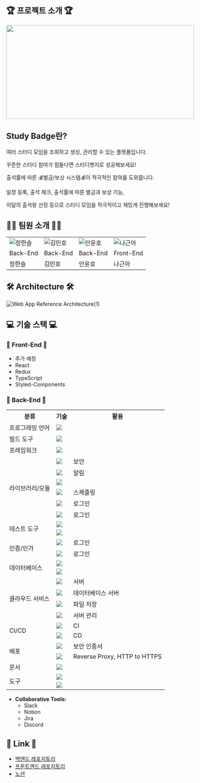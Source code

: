 
## 🏆 프로젝트 소개 🏆
<img src="https://github.com/user-attachments/assets/bee0203a-c00e-4617-a35d-e8d08f0ee8b6" width="500" height="250">

## Study Badge란?
여러 스터디 모임을 조회하고 생성, 관리할 수 있는 플랫폼입니다.

꾸준한 스터디 참여가 힘들다면 스터디뱃지로 성공해보세요!

출석률에 따른 💰벌금/보상 시스템💰이 적극적인 참여를 도와줍니다.

일정 등록, 출석 체크, 출석률에 따른 벌금과 보상 기능, 

이달의 출석왕 선정 등으로 스터디 모임을 적극적이고 재밌게 진행해보세요!

## 👨‍💻 팀원 소개 👨‍💻

|            |           |           |           |
|------------|-----------|-----------|-----------|
| ![정한슬](https://avatars.githubusercontent.com/u/94779505?v=4) | ![김민호](https://avatars.githubusercontent.com/u/100666180?v=4) | ![안윤호](https://avatars.githubusercontent.com/u/103429818?v=4) | ![나근아](https://avatars.githubusercontent.com/u/155413929?v=4) 
| Back-End   | Back-End  | Back-End  | Front-End |
| 정한슬     | 김민호    | 안윤호    | 나근아    |

## 🛠 Architecture 🛠

![Web App Reference Architecture(1)](https://github.com/user-attachments/assets/fe5bb93d-a7fb-4605-9562-d07c75ba671e)

## 💻 기술 스택 💻

### 🌟 Front-End 🌟
  - 추가 예정  
  - React
  - Redux
  - TypeScript
  - Styled-Components

### 🚀 Back-End 🚀
<table>
  <tr>
    <th>분류</th>
    <th>기술</th>
    <th>활용</th>
  </tr>
  <tr>
    <td rowspan="1">프로그래밍 언어</td>
    <td><img src="https://img.shields.io/badge/Java-ED8B00?style=for-the-badge&logo=java&logoColor=white"/></td>
    <td></td>
  </tr>
  <tr>
    <td rowspan="1">빌드 도구</td>
    <td><img src="https://img.shields.io/badge/Gradle-02303A?style=for-the-badge&logo=gradle&logoColor=white"/></td>
    <td></td>
  </tr>
    <tr>
    <td rowspan="1">프레임워크</td>
    <td><img src="https://img.shields.io/badge/Spring_Boot-6DB33F?style=for-the-badge&logo=spring-boot&logoColor=white"/></td>
    <td></td>
  </tr>
  <tr>
    <td rowspan="6">라이브러리/모듈</td>
    <td><img src="https://img.shields.io/badge/Spring_Security-6DB33F?style=for-the-badge&logo=spring-security&logoColor=white"/></td>
    <td>보안</td>
  </tr>
  <tr>
    <td><img src="https://img.shields.io/badge/SSE-1E90FF?style=for-the-badge&logoColor=white"/></td>
    <td>알림</td>
  </tr>
  <tr>
    <td><img src="https://img.shields.io/badge/JPA(Hibernate)-59666C?style=for-the-badge&logo=hibernate&logoColor=white"/></td>
    <td></td>
  </tr>
  <tr>
    <td><img src="https://img.shields.io/badge/Quartz-1A1A1A?style=for-the-badge&logoColor=white"/></td>
    <td>스케줄링</td>
  </tr>
  <tr>
    <td><img src="https://img.shields.io/badge/JWT-000000?style=for-the-badge&logo=JSON%20web%20tokens&logoColor=white"/></td>
    <td>로그인</td>
  </tr>
  <tr>
    <td><img src="https://img.shields.io/badge/OAuth2-FF4B4B?style=for-the-badge&logo=oauth&logoColor=white"/></td>
    <td>로그인</td>
  </tr>
  <tr>
    <td rowspan="2">테스트 도구</td>
    <td><img src="https://img.shields.io/badge/JUnit5-25A162?style=for-the-badge&logo=junit5&logoColor=white"/></td>
    <td></td>
  </tr>
  <tr>
    <td><img src="https://img.shields.io/badge/Mockito-2C2255?style=for-the-badge&logo=mockito&logoColor=white"/></td>
    <td></td>
  </tr>
  <tr>
    <td rowspan="2">인증/인가</td>
    <td><img src="https://img.shields.io/badge/OAuth2-FF4B4B?style=for-the-badge&logo=oauth&logoColor=white"/></td>
    <td>로그인</td>
  </tr>
  <tr>
    <td><img src="https://img.shields.io/badge/JWT-000000?style=for-the-badge&logo=JSON%20web%20tokens&logoColor=white"/></td>
    <td>로그인</td>
  </tr>
  <tr>
    <td rowspan="2">데이터베이스</td>
    <td><img src="https://img.shields.io/badge/MariaDB-003545?style=for-the-badge&logo=mariadb&logoColor=white"/></td>
    <td></td>
  </tr>
  <tr>
    <td><img src="https://img.shields.io/badge/Redis-DC382D?style=for-the-badge&logo=redis&logoColor=white"/></td>
    <td></td>
  </tr>
<!--   <tr>
    <td rowspan="1">컨테이너화 도구</td>
    <td><img src="https://img.shields.io/badge/Docker-2496ED?style=for-the-badge&logo=docker&logoColor=white"/></td>
    <td></td>
  </tr> -->
  <tr>
    <td rowspan="4">클라우드 서비스</td>
    <td><img src="https://img.shields.io/badge/AWS_EC2-FF9900?style=for-the-badge&logo=amazon-ec2&logoColor=white"/></td>
    <td>서버</td>
  </tr>
  <tr>
    <td><img src="https://img.shields.io/badge/AWS_RDS-527FFF?style=for-the-badge&logo=amazon-rds&logoColor=white"/></td>
    <td>데이터베이스 서버</td>
  </tr>
  <tr>
    <td><img src="https://img.shields.io/badge/AWS_S3-569A31?style=for-the-badge&logo=amazon-s3&logoColor=white"/></td>
    <td>파일 저장</td>
  </tr>
  <tr>
    <td><img src="https://img.shields.io/badge/Ubuntu-E95420?style=for-the-badge&logo=ubuntu&logoColor=white"/></td>
    <td>서버 관리</td>
  </tr>
  <tr>
    <td rowspan="2">CI/CD</td>
    <td><img src="https://img.shields.io/badge/GitHub_Actions-2088FF?style=for-the-badge&logo=github-actions&logoColor=white"/></td>
    <td>CI</td>
  <tr>
    <td><img src="https://img.shields.io/badge/AWS_CodeDeploy-232F3E?style=for-the-badge&logo=aws-code-deploy&logoColor=white"/></td>
    <td>CD</td>
  </tr>
  </tr>
   <tr>
    <td rowspan="2">배포</td>
    <td><img src="https://img.shields.io/badge/SSL/TLS-008000?style=for-the-badge&logo=letsencrypt&logoColor=white"/></td>
    <td>보안 인증서</td>
  </tr>
  <tr>
    <td><img src="https://img.shields.io/badge/Nginx-009639?style=for-the-badge&logo=nginx&logoColor=white"/></td>
    <td>Reverse Proxy, HTTP to HTTPS</td>
  </tr>
    <tr>
    <td rowspan="1">문서</td>
    <td><img src="https://img.shields.io/badge/Swagger-85EA2D?style=for-the-badge&logo=swagger&logoColor=white"/></td>
    <td></td>
  </tr>
    <tr>
    <td rowspan="2">도구</td>
    <td><img src="https://img.shields.io/badge/IntelliJ-000000?style=for-the-badge&logo=intellij-idea&logoColor=white"/></td>
    <td></td>
  </tr>
  <tr>
    <td><img src="https://img.shields.io/badge/Postman-FF6C37?style=for-the-badge&logo=postman&logoColor=white"/></td>
    <td></td>
  </tr>
</table>

- **Collaborative Tools:**
  - Slack
  - Notion 
  - Jira
  - Discord

## 🔗 Link 🔗
- [백엔드 레포지토리](https://github.com/StudyBadge-TenTen/StudyBadge_BE)
- [프론트엔드 레포지토리](https://github.com/StudyBadge-TenTen/StudyBadge_FE)
- [노션](https://na-s-note-page.notion.site/StudyBadge-88869c57effe4ef2a33ea393c594bcf4?pvs=4)
